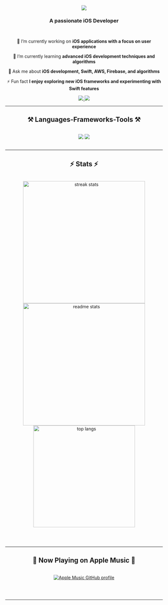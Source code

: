 <!--
**ayushraj05/ayushraj05** is a ✨ _special_ ✨ repository because its `README.md` (this file) appears on your GitHub profile.

Here are some ideas to get you started:

- 🔭 I’m currently working on ...
- 🌱 I’m currently learning ...
- 👯 I’m looking to collaborate on ...
- 🤔 I’m looking for help with ...
- 💬 Ask me about ...
- 📫 How to reach me: ...
- 😄 Pronouns: ...
- ⚡ Fun fact: ...
-->

<h1 align="center">
    <img src="https://readme-typing-svg.herokuapp.com/?font=Righteous&size=35&center=true&vCenter=true&width=500&height=70&duration=4000&lines=Hi+There!+👋;+I'm+Ayush+Rajpal+Here!;" />
</h1>

<h3 align="center">A passionate iOS Developer</h3>

<br/>

<div align="center">
 
 🔭 I’m currently working on **iOS applications with a focus on user experience**
 
 🌱 I’m currently learning **advanced iOS development techniques and algorithms**
 
💬 Ask me about **iOS development, Swift, AWS, Firebase, and algorithms**
 
⚡ Fun fact **I enjoy exploring new iOS frameworks and experimenting with Swift features**

</div>
 
<div align="center"> 
  <a href="mailto:ayushrajpal2021@gmail.com">
    <img src="https://img.shields.io/badge/Gmail-333333?style=for-the-badge&logo=gmail&logoColor=red" />
  </a>
  <a href="https://www.linkedin.com/in/ayush-raj-pal/" target="_blank">
    <img src="https://img.shields.io/badge/LinkedIn-0077B5?style=for-the-badge&logo=linkedin&logoColor=white" target="_blank" />
  </a>
</div>

<hr/>

<h2 align="center">⚒️ Languages-Frameworks-Tools ⚒️</h2>
<br/>
<div align="center">
    <img src="https://skillicons.dev/icons?i=swift,firebase,git" />
    <img src="https://skillicons.dev/icons?i=algorithms,datastructures,problem-solving,mathematics" /><br>
</div>

<br/>
<hr/>

<h2 align="center">⚡ Stats ⚡</h2>
<br>
<div align=center>
  <img width=390 src="https://github-readme-streak-stats-salesp07.vercel.app/?user=ayushraj05&count_private=true&theme=react&border_radius=10" alt="streak stats"/>
  <img width=390 src="https://github-readme-stats.vercel.app/api?username=ayushraj05&count_private=true&show_icons=true&theme=react&rank_icon=github&border_radius=10" alt="readme stats" />
  <br/>
  <img width=325 align="center" src="https://github-readme-stats.vercel.app/api/top-langs/?username=ayushraj05&hide=HTML&langs_count=8&layout=compact&theme=react&border_radius=10&exclude_repo=github-readme-stats" alt="top langs" />
</div>

<br/><br/>

<hr/>

<h2 align="center">🎵 Now Playing on Apple Music 🎵</h2>
<br>
<div align="center">
  <a href="https://github.com/rayriffy/apple-music-github-profile">
    <img src="https://music-profile.rayriffy.com/theme/dark.svg?uid=001842.c582b3f6de3d487181d844b159df4316.1134" alt="Apple Music GitHub profile" />
  </a>
</div>

<br/><br/>

<hr/>
